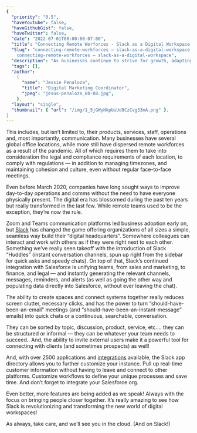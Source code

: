 ```yaml
---
{
  "priority": "0.5",
  "haveYoutube": false,
  "haveGithubGist": false,
  "haveTwitter": false,
  "date": "2022-07-01T08:00:00-07:00",
  "title": "Connecting Remote Worforces - Slack as a Digital Workspace.",
  "Slug": "connecting-remote-workforces — slack-as-a-digital-workspace
    connecting-remote-workforces — slack-as-a-digital-workspace",
  "description": "As businesses continue to strive for growth, adapting to the change is essential in order to survive.",
  "tags": [],
  "author":
    {
      "name": "Jessie Penaloza",
      "title": "Digital Marketing Coordinator",
      "jpeg": "jesus-penaloza_88-88.jpg",
    },
  "layout": "single",
  "thumbnail": { "url": "/img/1_5jGWyNkpbiUd8CzCvg33mA.png" },
}
---
```


This includes, but isn’t limited to, their products, services, staff, operations and, most importantly, communication. Many businesses have several global office locations, while more still have dispersed remote workforces as a result of the pandemic. All of which requires them to take into consideration the legal and compliance requirements of each location, to comply with regulations — in addition to managing timezones, and maintaining cohesion and culture, even without regular face-to-face meetings.

Even before March 2020, companies have long sought ways to improve day-to-day operations and comms without the need to have everyone physically present. The digital era has blossomed during the past ten years but really transformed in the last few. While remote teams used to be the exception, they’re now the rule.

Zoom and Teams communication platforms led business adoption early on, but [Slack](https://slack.com/digital-hq) has changed the game offering organizations of all sizes a simple, seamless way build their “digital headquarters”. Somewhere colleagues can interact and work with others as if they were right next to each other. Something we’ve really seen takeoff with the introduction of Slack “Huddles” (instant conversation channels, spun up right from the sidebar for quick asks and speedy chats). On top of that, Slack’s continued integration with Salesforce is unifying teams, from sales and marketing, to finance, and legal — and instantly generating the relevant channels, messages, reminders, and alerts (as well as going the other way and populating data directly into Salesforce, without ever leaving the chat).

The ability to create spaces and connect systems together really reduces screen clutter, necessary clicks, and has the power to turn “should-have-been-an-email” meetings (and “should-have-been-an-instant-message” emails) into quick chats or a continuous, searchable, conversation.

They can be sorted by topic, discussion, product, service, etc…. they can be structured or informal — they can be whatever your team needs to succeed.. And, the ability to invite external users make it a powerful tool for connecting with clients (and sometimes prospects) as well!

And, with over 2500 applications and [integrations](https://slack.com/integrations) available, the Slack app directory allows you to further customize your instance. Pull up real-time customer information without having to leave and connect to other platforms. Customize workflows to define your unique processes and save time. And don’t forget to integrate your Salesforce org.

Even better, more features are being added as we speak! Always with the focus on bringing people closer together. It’s really amazing to see how Slack is revolutionizing and transforming the new world of digital workspaces!

As always, take care, and we’ll see you in the cloud. (And on Slack!)

